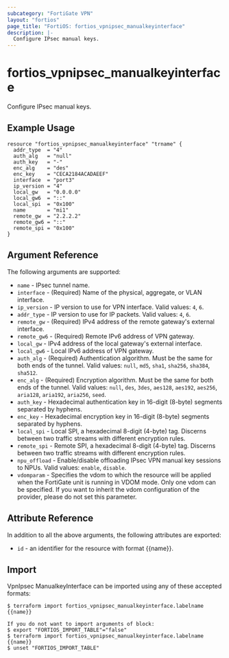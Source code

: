 ```yaml
---
subcategory: "FortiGate VPN"
layout: "fortios"
page_title: "FortiOS: fortios_vpnipsec_manualkeyinterface"
description: |-
  Configure IPsec manual keys.
---
```


# fortios_vpnipsec_manualkeyinterface
Configure IPsec manual keys.

## Example Usage

```hcl
resource "fortios_vpnipsec_manualkeyinterface" "trname" {
  addr_type  = "4"
  auth_alg   = "null"
  auth_key   = "-"
  enc_alg    = "des"
  enc_key    = "CECA2184ACADAEEF"
  interface  = "port3"
  ip_version = "4"
  local_gw   = "0.0.0.0"
  local_gw6  = "::"
  local_spi  = "0x100"
  name       = "mi1"
  remote_gw  = "2.2.2.2"
  remote_gw6 = "::"
  remote_spi = "0x100"
}
```

## Argument Reference

The following arguments are supported:

* `name` - IPsec tunnel name.
* `interface` - (Required) Name of the physical, aggregate, or VLAN interface.
* `ip_version` - IP version to use for VPN interface. Valid values: `4`, `6`.
* `addr_type` - IP version to use for IP packets. Valid values: `4`, `6`.
* `remote_gw` - (Required) IPv4 address of the remote gateway's external interface.
* `remote_gw6` - (Required) Remote IPv6 address of VPN gateway.
* `local_gw` - IPv4 address of the local gateway's external interface.
* `local_gw6` - Local IPv6 address of VPN gateway.
* `auth_alg` - (Required) Authentication algorithm. Must be the same for both ends of the tunnel. Valid values: `null`, `md5`, `sha1`, `sha256`, `sha384`, `sha512`.
* `enc_alg` - (Required) Encryption algorithm. Must be the same for both ends of the tunnel. Valid values: `null`, `des`, `3des`, `aes128`, `aes192`, `aes256`, `aria128`, `aria192`, `aria256`, `seed`.
* `auth_key` - Hexadecimal authentication key in 16-digit (8-byte) segments separated by hyphens.
* `enc_key` - Hexadecimal encryption key in 16-digit (8-byte) segments separated by hyphens.
* `local_spi` - Local SPI, a hexadecimal 8-digit (4-byte) tag. Discerns between two traffic streams with different encryption rules.
* `remote_spi` - Remote SPI, a hexadecimal 8-digit (4-byte) tag. Discerns between two traffic streams with different encryption rules.
* `npu_offload` - Enable/disable offloading IPsec VPN manual key sessions to NPUs. Valid values: `enable`, `disable`.
* `vdomparam` - Specifies the vdom to which the resource will be applied when the FortiGate unit is running in VDOM mode. Only one vdom can be specified. If you want to inherit the vdom configuration of the provider, please do not set this parameter.


## Attribute Reference

In addition to all the above arguments, the following attributes are exported:
* `id` - an identifier for the resource with format {{name}}.

## Import

VpnIpsec ManualkeyInterface can be imported using any of these accepted formats:
```
$ terraform import fortios_vpnipsec_manualkeyinterface.labelname {{name}}

If you do not want to import arguments of block:
$ export "FORTIOS_IMPORT_TABLE"="false"
$ terraform import fortios_vpnipsec_manualkeyinterface.labelname {{name}}
$ unset "FORTIOS_IMPORT_TABLE"
```
